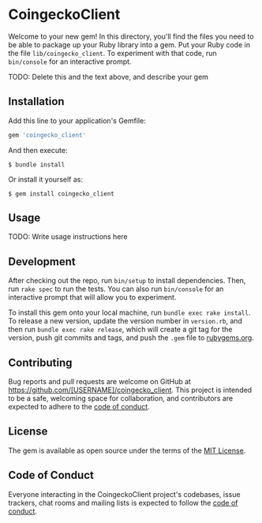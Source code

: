 # CoingeckoClient

Welcome to your new gem! In this directory, you'll find the files you need to be able to package up your Ruby library into a gem. Put your Ruby code in the file `lib/coingecko_client`. To experiment with that code, run `bin/console` for an interactive prompt.

TODO: Delete this and the text above, and describe your gem

## Installation

Add this line to your application's Gemfile:

```ruby
gem 'coingecko_client'
```

And then execute:

    $ bundle install

Or install it yourself as:

    $ gem install coingecko_client

## Usage

TODO: Write usage instructions here

## Development

After checking out the repo, run `bin/setup` to install dependencies. Then, run `rake spec` to run the tests. You can also run `bin/console` for an interactive prompt that will allow you to experiment.

To install this gem onto your local machine, run `bundle exec rake install`. To release a new version, update the version number in `version.rb`, and then run `bundle exec rake release`, which will create a git tag for the version, push git commits and tags, and push the `.gem` file to [rubygems.org](https://rubygems.org).

## Contributing

Bug reports and pull requests are welcome on GitHub at https://github.com/[USERNAME]/coingecko_client. This project is intended to be a safe, welcoming space for collaboration, and contributors are expected to adhere to the [code of conduct](https://github.com/[USERNAME]/coingecko_client/blob/master/CODE_OF_CONDUCT.md).


## License

The gem is available as open source under the terms of the [MIT License](https://opensource.org/licenses/MIT).

## Code of Conduct

Everyone interacting in the CoingeckoClient project's codebases, issue trackers, chat rooms and mailing lists is expected to follow the [code of conduct](https://github.com/[USERNAME]/coingecko_client/blob/master/CODE_OF_CONDUCT.md).

